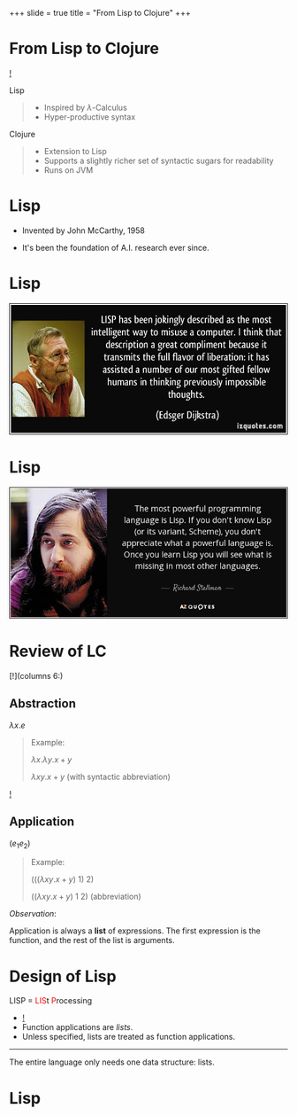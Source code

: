 +++
slide = true
title = "From Lisp to Clojure"
+++

# From Lisp to Clojure

[!](highlight)

Lisp

> - Inspired by $\lambda$-Calculus
> - Hyper-productive syntax

Clojure

> - Extension to Lisp
> - Supports a slightly richer set of syntactic sugars for readability
> - Runs on JVM

# Lisp

- Invented by John McCarthy, 1958

- It's been the foundation of A.I. research ever since.

# Lisp

<img src="quote1.jpg"></img>

# Lisp

<img src="quote2.jpg"></img>

# Review of LC

[!](columns 6:)

## Abstraction

$\lambda x. e$

> Example:
>
>
> $\lambda x.\lambda y. x+y$ 
>
> $\lambda xy. x+y$ (with syntactic abbreviation)

[!](split)

## Application

$(e_1 e_2)$

> Example:
>
> $(((\lambda xy. x+y)\ 1)\ 2)$
>
> $((\lambda xy. x+y)\ 1\ 2)$ (abbreviation)

*Observation*:

Application is always a **list** of expressions.  The first expression is the function, and the rest of the list is arguments.


# Design of Lisp

LISP = <span style=color:red>LIS</span>t <span style=color:red>P</span>rocessing

- [!](comfort)
- Function applications are _lists_.
- Unless specified, lists are treated as function applications.

---

The entire language only needs one data structure: lists.

# Lisp

